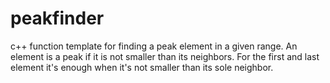 # peakfinder
c++ function template for finding a peak element in a given range.
An element is a peak if it is not smaller than its neighbors.
For the first and last element it's enough when it's not smaller than its sole neighbor.
